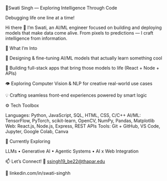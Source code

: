 🌟Swati Singh — Exploring Intelligence Through Code

Debugging life one line at a time!

Hi there 👋
I’m Swati, an AI/ML engineer focused on building and deploying models that make data come alive.
From pixels to predictions — I craft intelligence from information.

🧠 What I’m Into

🤖 Designing & fine-tuning AI/ML models that actually learn something cool

🧩 Building full-stack apps that bring those models to life (React + Node + APIs)

👁️ Exploring Computer Vision & NLP for creative real-world use cases

💡 Crafting seamless front-end experiences powered by smart logic

⚙️ Tech Toolbox

Languages: Python, JavaScript, SQL, HTML, CSS, C/C++
AI/ML: TensorFlow, PyTorch, scikit-learn, OpenCV, NumPy, Pandas, Matplotlib
Web: React.js, Node.js, Express, REST APIs
Tools: Git + GitHub, VS Code, Jupyter, Google Colab, Canva

🌱 Currently Exploring

LLMs • Generative AI • Agentic Systems • AI x Web Integration

📫 Let’s Connect!
📧 ssingh19_be22@thapar.edu

💼 linkedin.com/in/swati-singhh

